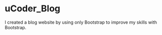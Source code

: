 # uCoder_Blog
I created a blog website by using only Bootstrap to improve my skills with Bootstrap.
